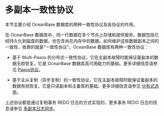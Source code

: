 # 多副本一致性协议

本节主要介绍 OceanBase 数据库的两种一致性协议及各协议的作用。

在 OceanBase 数据库中，同一行数据在多个节点上存储和提供服务。数据包括已经持久化到磁盘的数据，也包含尚在内存中的数据。如何维护这些数据副本之间的一致性，依靠的就是"一致性协议"。OceanBase 数据库有两种一致性协议：

* 基于 Multi-Paxos 的分布式一致性协议，它在主副本故障时能保证备副本的数据无损恢复。它是 OceanBase 数据库高可用能力的基础。更多详细信息请参见 [Paxos协议](../../1200.data-reliability-and-high-availability/100.high-availability-architecture/300.distributed-election.md)。

* 基于主从复制（异步复制）的一致性协议，它在主副本故障时能保证备副本的数据有损恢复。它是只读副本和主备库的基础。更多详细信息请参见 [分布式选举](../../1200.data-reliability-and-high-availability/100.high-availability-architecture/300.distributed-election.md)。

上述协议都是通过复制事务 REDO 日志的方式实现的，更多事务 REDO 日志的信息请参见 [多副本日志同步](../../12.data-reliability-and-high-availability/1.high-availability-architecture/4.multi-replica-log-synchronization.md
)。
